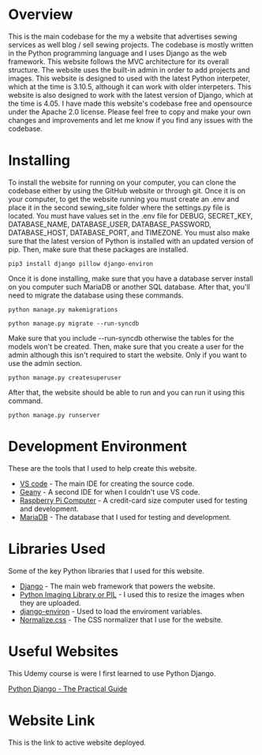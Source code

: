 # Overview
This is the main codebase for the my a website that advertises sewing services as well blog / sell
sewing projects. The codebase is mostly written in the Python programming language and I uses
Django as the web framework. This website follows the MVC architecture for its overall structure.
The website uses the built-in admin in order to add projects and images. This website is designed
to used with the latest Python interpeter, which at the time is 3.10.5, although it can work with
older interpeters. This website is also designed to work with the latest version of Django, which
at the time is 4.05. I have made this website's codebase free and opensource under the Apache 2.0
license. Please feel free to copy and make your own changes and improvements and let me know if you
find any issues with the codebase.

# Installing
To install the website for running on your computer, you can clone the codebase either by
using the GitHub website or through git. Once it is on your computer, to get the website
running you must create an .env and place it in the second sewing_site folder where the settings.py
file is located. You must have values set in the .env file for DEBUG, SECRET_KEY, DATABASE_NAME,
DATABASE_USER, DATABASE_PASSWORD, DATABASE_HOST, DATABASE_PORT, and TIMEZONE. You must also
make sure that the latest version of Python is installed with an updated version of pip.
Then, make sure that these packages are installed.
```
pip3 install django pillow django-environ
```
Once it is done installing, make sure that you have a database server install on you computer
such MariaDB or another SQL database. After that, you'll need to migrate the database using
these commands.
```
python manage.py makemigrations
```
```
python manage.py migrate --run-syncdb
```
Make sure that you include --run-syncdb otherwise the tables for the models won't be created.
Then, make sure that you create a user for the admin although this isn't required to start
the website. Only if you want to use the admin section.
```
python manage.py createsuperuser
```
After that, the website should be able to run and you can run it using this command.
```
python manage.py runserver
```

# Development Environment
These are the tools that I used to help create this website.

* [VS code](https://code.visualstudio.com/) - The main IDE for creating the source code.
* [Geany](https://www.geany.org/) - A second IDE for when I couldn't use VS code.
* [Raspberry Pi Computer](https://www.raspberrypi.org/) - A credit-card size computer used for
testing and development.
* [MariaDB](https://mariadb.org/) - The database that I used for testing and development.

# Libraries Used
Some of the key Python libraries that I used for this website.

* [Django](https://www.djangoproject.com/) - The main web framework that powers the website.
* [Python Imaging Library or PIL](https://python-pillow.org/) - I used this to resize the images when they are uploaded.
* [django-environ](https://django-environ.readthedocs.io/en/latest/) - Used to load the enviroment variables.
* [Normalize.css](https://necolas.github.io/normalize.css/) - The CSS normalizer that I use for the website.

# Useful Websites
This Udemy course is were I first learned to use Python Django.

[Python Django - The Practical Guide
](https://www.udemy.com/share/104wQs3@1bRZKG7_5UNHtevDwosC4eWZpqtrUvGa3nxuJJabAWCRZwypeSWaMlcIr1qO-duONw==/)

# Website Link
This is the link to active website deployed.